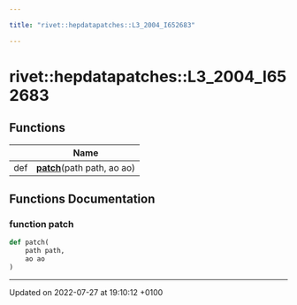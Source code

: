 ```yaml
---

title: "rivet::hepdatapatches::L3_2004_I652683"

---
```


# rivet::hepdatapatches::L3_2004_I652683



## Functions

|                | Name           |
| -------------- | -------------- |
| def | **[patch](http://example.org/namespaces/namespacerivet_1_1hepdatapatches_1_1l3__2004__i652683/#function-patch)**(path path, ao ao) |


## Functions Documentation

### function patch

```python
def patch(
    path path,
    ao ao
)
```






-------------------------------

Updated on 2022-07-27 at 19:10:12 +0100